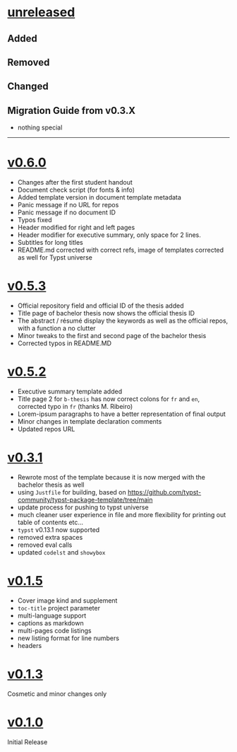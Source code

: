 # [unreleased](https://github.com/<author>/<my-package>/releases/tag/<the-tag>)

## Added

## Removed

## Changed

## Migration Guide from v0.3.X
- nothing special

---
# [v0.6.0](https://github.com/ISC-HEI/isc-hei-report/releases/tag/0.5.3)
- Changes after the first student handout
- Document check script (for fonts & info)
- Added template version in document template metadata 
- Panic message if no URL for repos
- Panic message if no document ID
- Typos fixed
- Header modified for right and left pages 
- Header modifier for executive summary, only space for 2 lines. 
- Subtitles for long titles
- README.md corrected with correct refs, image of templates corrected as well for Typst universe

# [v0.5.3](https://github.com/ISC-HEI/isc-hei-report/releases/tag/0.5.3)
- Official repository field and official ID of the thesis added
- Title page of bachelor thesis now shows the official thesis ID
- The abstract / résumé display the keywords as well as the official repos, with a function a no clutter
- Minor tweaks to the first and second page of the bachelor thesis
- Corrected typos in README.MD

# [v0.5.2](https://github.com/ISC-HEI/isc-hei-report/releases/tag/0.5.2)
- Executive summary template added
- Title page 2 for `b-thesis` has now correct colons for `fr` and `en`, corrected typo in `fr` (thanks M. Ribeiro)
- Lorem-ipsum paragraphs to have a better representation of final output
- Minor changes in template declaration comments
- Updated repos URL

# [v0.3.1](https://github.com/ISC-HEI/isc-hei-report/releases/tag/0.3.1)
- Rewrote most of the template because it is now merged with the bachelor thesis as well
- using `Justfile` for building, based on https://github.com/typst-community/typst-package-template/tree/main
- update process for pushing to typst universe
- much cleaner user experience in file and more flexibility for printing out table of contents etc...
- `typst` v0.13.1 now supported
- removed extra spaces
- removed eval calls
- updated `codelst` and `showybox`


# [v0.1.5](https://github.com/ISC-HEI/isc-hei-report/releases/tag/0.1.5)
- Cover image kind and supplement
- `toc-title` project parameter
- multi-language support
- captions as markdown
- multi-pages code listings
- new listing format for line numbers
- headers

# [v0.1.3](https://github.com/ISC-HEI/isc-hei-report/releases/tag/0.1.3)
Cosmetic and minor changes only

# [v0.1.0](https://github.com/ISC-HEI/isc-hei-report/releases/tag/0.1.0)
Initial Release